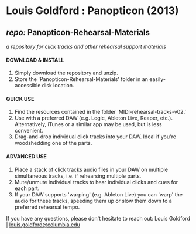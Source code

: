 # Louis Goldford : Panopticon (2013) 
## _repo:_ Panopticon-Rehearsal-Materials
_a repository for click tracks and other rehearsal support materials_

#### DOWNLOAD & INSTALL
1. Simply download the repository and unzip. 
2. Store the 'Panopticon-Rehearsal-Materials' folder in an easily-accessible disk location. 

#### QUICK USE
1. Find the resources contained in the folder 'MIDI-rehearsal-tracks-v02.'
2. Use with a preferred DAW (e.g. Logic, Ableton Live, Reaper, etc.). Alternatively, iTunes or a similar app may be used, but is less convenient. 
3. Drag-and-drop individual click tracks into your DAW. Ideal if you're woodshedding one of the parts. 

#### ADVANCED USE
1. Place a stack of click tracks audio files in your DAW on multiple simultaneous tracks, i.e. if rehearsing multiple parts. 
2. Mute/unmute individual tracks to hear individual clicks and cues for each part. 
3. If your DAW supports 'warping' (e.g. Ableton Live) you can 'warp' the audio for these tracks, speeding them up or slow them down to a preferred rehearsal tempo.

If you have any questions, please don't hesitate to reach out:
Louis Goldford | louis.goldford@columbia.edu 
